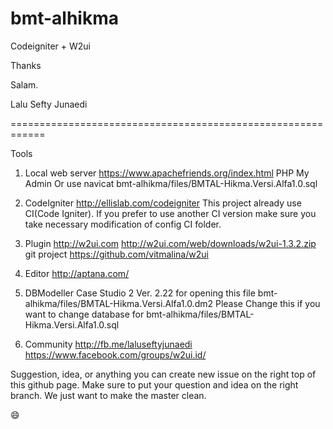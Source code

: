 bmt-alhikma
===========

Codeigniter + W2ui


Thanks

Salam. 

Lalu Sefty Junaedi

============================================================

Tools

1. Local web server 
https://www.apachefriends.org/index.html
PHP My Admin
Or use navicat
bmt-alhikma/files/BMTAL-Hikma.Versi.Alfa1.0.sql

2. CodeIgniter
http://ellislab.com/codeigniter
This project already use CI(Code Igniter).
If you prefer to use another CI version make sure you take necessary modification of config CI folder.

3. Plugin
http://w2ui.com
http://w2ui.com/web/downloads/w2ui-1.3.2.zip
git project
https://github.com/vitmalina/w2ui

3. Editor
http://aptana.com/

4. DBModeller
Case Studio 2 Ver. 2.22
for opening this file
bmt-alhikma/files/BMTAL-Hikma.Versi.Alfa1.0.dm2
Please Change this if you want to change database for 
bmt-alhikma/files/BMTAL-Hikma.Versi.Alfa1.0.sql

4. Community
http://fb.me/laluseftyjunaedi
https://www.facebook.com/groups/w2ui.id/

Suggestion, idea, or anything you can create new issue on the right top of this github page. 
Make sure to put your question and idea on the right branch. We just want to make the master clean.

:smile:
